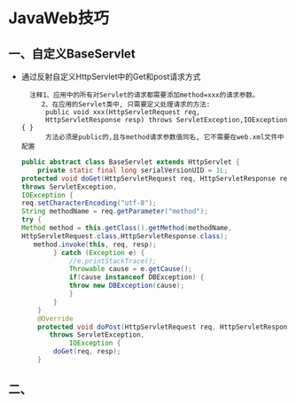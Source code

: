 # JavaWeb技巧
## 一、自定义BaseServlet
* 通过反射自定义HttpServlet中的Get和post请求方式 <br>

		注释1、应用中的所有对Servlet的请求都需要添加method=xxx的请求参数。
		   2、在应用的Servlet类中, 只需要定义处理请求的方法:
			public void xxx(HttpServletRequest req, 
			HttpServletResponse resp) throws ServletException,IOException { } 
		 	方法必须是public的,且与method请求参数值同名, 它不需要在web.xml文件中配置


	```java
	public abstract class BaseServlet extends HttpServlet {
		private static final long serialVersionUID = 1L;
	protected void doGet(HttpServletRequest req, HttpServletResponse resp) 
    throws ServletException,
	IOException {
	req.setCharacterEncoding("utf-8");			
	String methodName = req.getParameter("method");
	try {
	Method method = this.getClass().getMethod(methodName, 
    HttpServletRequest.class,HttpServletResponse.class);
	   method.invoke(this, req, resp);
			} catch (Exception e) {
				//e.printStackTrace();
				Throwable cause = e.getCause();
				if(cause instanceof DBException) {
				throw new DBException(cause);
				}
			}
		}
		@Override
		protected void doPost(HttpServletRequest req, HttpServletResponse resp) 
           throws ServletException,
				IOException {
			doGet(req, resp);
		}
	```
## 二、
			




   
        